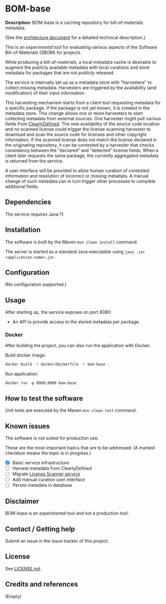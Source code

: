 # BOM-base

**Description**: BOM-base is a caching repository for bill-of-materials metadata.

(See the [architecture document](docs/architecture.md) for a detailed technical
description.)

This is an _experimental_ tool for evaluating various aspects of the Software
Bill-of-Materials (SBOM) for projects.

While producing a bill-of-materials, a local metadata cache is desirable to 
augment the publicly available metadata with local curations and store 
metadata for packages that are not publicly released.

The service is internally set up as a metadata store with "harvesters" to
collect missing metadata. Harvesters are triggered by the availability
(and modification) of their input information. 

This harvesting mechanism starts from a client tool requesting metadata for a
specific package. If the package is not yet known, it is created in the metadata
store. This change allows one or more harvesters to start collecting metadata
from external sources. One harvester might pull various fields
from [ClearlyDefined](https://clearlydefined.io). The new availability of the
source code location and no scanned license could trigger the license scanning
harvester to download and scan the source code for licenses and other copyright
information. If the scanned license does not match the license declared in the
originating repository, it can be contested by a harvester that checks
consistency between the "declared" and "detected" license fields. When a client
later requests the same package, the currently aggregated metadata is returned
from the service.

A user interface will be provided to allow human curation of contested
information and resolution of incorrect or missing metadata. A manual change of
such metadata can in turn trigger other processes to complete additional fields.

## Dependencies

The service requires Java 11.

## Installation

The software is built by the Maven `mvn clean install` command.

The server is started as a standard Java executable using `java -jar <application-name>.jar`.

## Configuration

(No configuration supported.)

## Usage

After starting up, the service exposes on port 8080:

* An API to provide access to the stored metadata per package.

### Docker

After building the project, you can also run the application with Docker.

Build docker image:
```bash
docker build -f docker/Dockerfile -t bom-base .
```

Run application:
```
docker run -p 8080:8080 bom-base
```

## How to test the software

Unit tests are executed by the Maven `mvn clean test` command.

## Known issues
The software is not suited for production use.

These are the most important topics that are to be addressed:
(A marked checkbox means the topic is in progress.)

- [x] Basic service infrastructure
- [ ] Harvest metadata from ClearlyDefined
- [ ] Migrate [License Scanner service](https://github.com/philips-software/license-scanner)
- [ ] Add manual curation user interface
- [ ] Persist metadata in database

## Disclaimer
BOM-base is an _experimental_ tool and not a production tool.

## Contact / Getting help

Submit an issue in the issue tracker of this project.

## License

See [LICENSE.md](LICENSE.md).

## Credits and references

(Empty)


